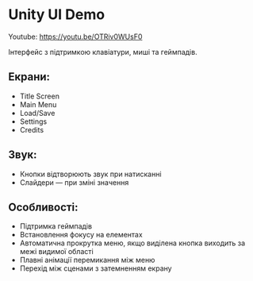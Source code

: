 # Unity UI Demo

Youtube: https://youtu.be/OTRiv0WUsF0

Інтерфейс з підтримкою клавіатури, миші та геймпадів.  

## Екрани:
- Title Screen  
- Main Menu  
- Load/Save  
- Settings  
- Credits

## Звук:
- Кнопки відтворюють звук при натисканні  
- Слайдери — при зміні значення

## Особливості:
- Підтримка геймпадів   
- Встановлення фокусу на елементах
- Автоматична прокрутка меню, якщо виділена кнопка виходить за межі видимої області
- Плавні анімації перемикання між меню
- Перехід між сценами з затемненням екрану
